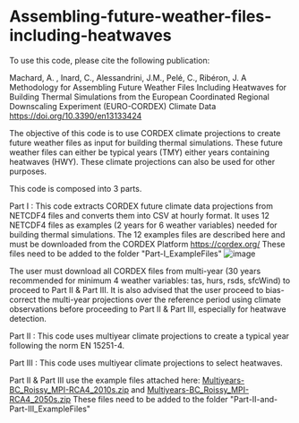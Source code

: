 # Assembling-future-weather-files-including-heatwaves

To use this code, please cite the following publication:

Machard, A. , Inard, C., Alessandrini, J.M., Pelé, C., Ribéron, J.
A Methodology for Assembling Future Weather Files Including Heatwaves for Building Thermal Simulations from the European Coordinated Regional Downscaling Experiment (EURO-CORDEX) Climate Data
https://doi.org/10.3390/en13133424

The objective of this code is to use CORDEX climate projections to create future weather files as input for building thermal simulations. These future weather files can either be typical years (TMY) either years containing heatwaves (HWY).
These climate projections can also be used for other purposes.

This code is composed into 3 parts.

Part I : This code extracts CORDEX future climate data projections from NETCDF4 files and converts them into CSV at hourly format. It uses 12 NETCDF4 files as examples (2 years for 6 weather variables) needed for building thermal simulations. 
The 12 examples files are described here and must be downloaded from the CORDEX Platform https://cordex.org/
These files need to be added to the folder "Part-I_ExampleFiles"
![image](https://user-images.githubusercontent.com/112181707/200349373-8457664b-a28a-4f52-98e2-ca238705d8b0.png)

The user must download all CORDEX files from multi-year (30 years recommended for minimum 4 weather variables: tas, hurs, rsds, sfcWind) to proceed to Part II & Part III. It is also advised that the user proceed to bias-correct the multi-year projections over the reference period using climate observations before proceeding to Part II & Part III, especially for heatwave detection.

Part II : This code uses multiyear climate projections to create a typical year following the norm EN 15251-4.

Part III : This code uses multiyear climate projections to select heatwaves.

Part II & Part III use the example files attached here:
[Multiyears-BC_Roissy_MPI-RCA4_2010s.zip](https://github.com/AMachard/Assembling-future-weather-files-including-heatwaves/files/9953075/Multiyears-BC_Roissy_MPI-RCA4_2010s.zip) and
[Multiyears-BC_Roissy_MPI-RCA4_2050s.zip](https://github.com/AMachard/Assembling-future-weather-files-including-heatwaves/files/9953110/Multiyears-BC_Roissy_MPI-RCA4_2050s.zip)
These files need to be added to the folder "Part-II-and-Part-III_ExampleFiles"


